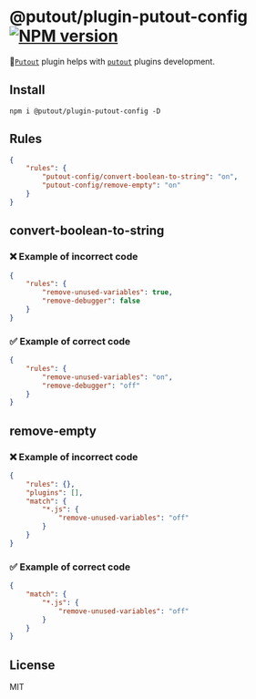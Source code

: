 # @putout/plugin-putout-config [![NPM version][NPMIMGURL]][NPMURL]

[NPMIMGURL]: https://img.shields.io/npm/v/@putout/plugin-putout-config.svg?style=flat&longCache=true
[NPMURL]: https://npmjs.org/package/@putout/plugin-putout-config"npm"

🐊[`Putout`](https://github.com/coderaiser/putout) plugin helps with [`putout`](https://github.com/coderaiser/putout) plugins development.

## Install

```
npm i @putout/plugin-putout-config -D
```

## Rules

```json
{
    "rules": {
        "putout-config/convert-boolean-to-string": "on",
        "putout-config/remove-empty": "on"
    }
}
```

## convert-boolean-to-string

### ❌ Example of incorrect code

```json
{
    "rules": {
        "remove-unused-variables": true,
        "remove-debugger": false
    }
}
```

### ✅ Example of correct code

```json
{
    "rules": {
        "remove-unused-variables": "on",
        "remove-debugger": "off"
    }
}
```

## remove-empty

### ❌ Example of incorrect code

```json
{
    "rules": {},
    "plugins": [],
    "match": {
        "*.js": {
            "remove-unused-variables": "off"
        }
    }
}
```

### ✅ Example of correct code

```json
{
    "match": {
        "*.js": {
            "remove-unused-variables": "off"
        }
    }
}
```

## License

MIT
